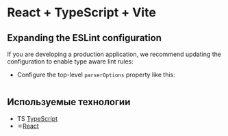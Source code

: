 # React + TypeScript + Vite

## Expanding the ESLint configuration

If you are developing a production application, we recommend updating the configuration to enable type aware lint rules:

- Configure the top-level `parserOptions` property like this:

```js

```

## Используемые технологии

- TS [TypeScript](https://www.typescriptlang.org/)
- ⚛️[React](https://ru.reactjs.org/)